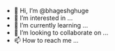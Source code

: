 - 👋 Hi, I’m @bhageshghuge
- 👀 I’m interested in ...
- 🌱 I’m currently learning ...
- 💞️ I’m looking to collaborate on ...
- 📫 How to reach me ...

<!---
bhageshghuge/bhageshghuge is a ✨ special ✨ repository because its `README.md` (this file) appears on your GitHub profile.
You can click the Preview link to take a look at your changes.
--->
